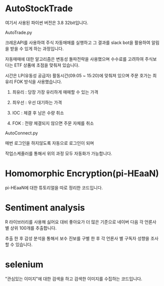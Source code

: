 # AutoStockTrade
여기서 사용된 파이썬 버전은 3.8 32bit입니다.

AutoTrade.py

크레온API를 사용하여 주식 자동매매를 실행하고 그 결과를 slack bot을 활용하여 알림을 받을 수 있게 하는 과정입니다.

자동매매에 대한 알고리즘은 변동성 돌파전략을 사용했으며 수수료를 고려하여 주식보다는 ETF 상품에 초점을 맞춰져 있습니다.

시간은 LP(유동성 공급자) 활동시간(09:05 ~ 15:20)에 맞춰져 있으며 주문 호가는 최유리 FOK 방식을 사용했습니다.

1. 최유리 : 당장 가장 유리하게 매매할 수 있는 가격

2. 최우선 : 우선 대기하는 가격

3. IOC : 체결 후 남은 수량 취소

4. FOK : 전량 체결되지 않으면 주문 자체를 취소

AutoConnect.py

매번 로그인을 하지않도록 자동으로 로그인이 되며

작업스케줄러를 통해서 위의 과정 모두 자동화가 가능합니다.

# Homomorphic Encryption(pi-HEaaN)
pi-HEaaN에 대한 튜토리얼을 따로 정리한 코드입니다.

# Sentiment analysis

R 라이브러리를 사용해 싫어요 대비 좋아요가 더 많은 기준으로 네이버 다음 각 언론사 별 상위 100개를 추출합니다.

추출 한 후 감성 분석을 통해서 보수 진보를 구별 한 후 각 언론사 별 구독자 성향을 조사할 수 있습니다.


# selenium
"관심있는 이미지"에 대한 검색을 하고 검색한 이미지를 수집하는 코드입니다. 
